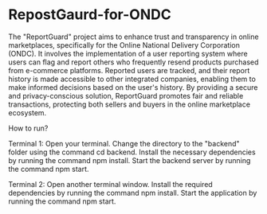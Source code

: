 # RepostGaurd-for-ONDC
The "ReportGuard" project aims to enhance trust and transparency in online marketplaces, specifically for the Online National Delivery Corporation (ONDC). It involves the implementation of a user reporting system where users can flag and report others who frequently resend products purchased from e-commerce platforms. Reported users are tracked, and their report history is made accessible to other integrated companies, enabling them to make informed decisions based on the user's history. By providing a secure and privacy-conscious solution, ReportGuard promotes fair and reliable transactions, protecting both sellers and buyers in the online marketplace ecosystem.






How to run?

Terminal 1:
Open your terminal.
Change the directory to the "backend" folder using the command cd backend.
Install the necessary dependencies by running the command npm install.
Start the backend server by running the command npm start.

Terminal 2:
Open another terminal window.
Install the required dependencies by running the command npm install.
Start the application by running the command npm start.

